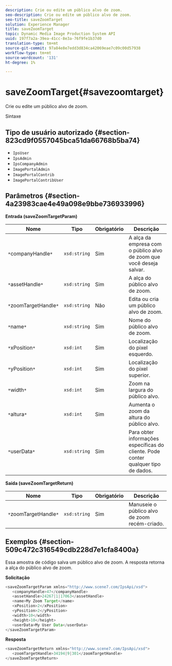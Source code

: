 ```yaml
---
description: Crie ou edite um público alvo de zoom.
seo-description: Crie ou edite um público alvo de zoom.
seo-title: saveZoomTarget
solution: Experience Manager
title: saveZoomTarget
topic: Dynamic Media Image Production System API
uuid: 197f7a2a-39ea-41cc-8e3a-76f9fe1b37d0
translation-type: tm+mt
source-git-commit: 97a84e8e7edd3d834ca42069eae7c09c00d57938
workflow-type: tm+mt
source-wordcount: '131'
ht-degree: 1%

---
```



# saveZoomTarget{#savezoomtarget}

Crie ou edite um público alvo de zoom.

Sintaxe

## Tipo de usuário autorizado {#section-823cd9f0557045bca51da66768b5ba74}

* `IpsUser`
* `IpsAdmin`
* `IpsCompanyAdmin`
* `ImagePortalAdmin`
* `ImagePortalContrib`
* `ImagePortalContribUser`

## Parâmetros {#section-4a23983cae4e49a098e9bbe736933996}

**Entrada (saveZoomTargetParam)**

| Nome | Tipo | Obrigatório | Descrição |
|---|---|---|---|
| `*`companyHandle`*` | `xsd:string` | Sim | A alça da empresa com o público alvo de zoom que você deseja salvar. |
| `*`assetHandle`*` | `xsd:string` | Sim | A alça do público alvo de zoom. |
| `*`zoomTargetHandle`*` | `xsd:string` | Não | Edita ou cria um público alvo de zoom. |
| `*`name`*` | `xsd:string` | Sim | Nome do público alvo de zoom. |
| `*`xPosition`*` | `xsd:int` | Sim | Localização do pixel esquerdo. |
| `*`yPosition`*` | `xsd:int` | Sim | Localização do pixel superior. |
| `*`width`*` | `xsd:int` | Sim | Zoom na largura do público alvo. |
| `*`altura`*` | `xsd:int` | Sim | Aumenta o zoom da altura do público alvo. |
| `*`userData`*` | `xsd:string` | Sim | Para obter informações específicas do cliente. Pode conter qualquer tipo de dados. |

**Saída (saveZoomTargetReturn)**

| Nome | Tipo | Obrigatório | Descrição |
|---|---|---|---|
| `*`zoomTargetHandle`*` | `xsd:string` | Sim | Manuseie o público alvo de zoom recém-criado. |

## Exemplos {#section-509c472c316549cdb228d7e1cfa8400a}

Essa amostra de código salva um público alvo de zoom. A resposta retorna a alça do público alvo de zoom.

**Solicitação**

```java
<saveZoomTargetParam xmlns="http://www.scene7.com/IpsApi/xsd">
   <companyHandle>47</companyHandle>
   <assetHandle>24267|1|17063</assetHandle>
   <name>My Zoom Target</name>
   <xPosition>2</xPosition>
   <yPosition>2</yPosition>
   <width>10</width>
   <height>10</height>
   <userData>My User Data</userData>
</saveZoomTargetParam>
```

**Resposta**

```java
<saveZoomTargetReturn xmlns="http://www.scene7.com/IpsApi/xsd">
   <zoomTargetHandle>34194|9|301</zoomTargetHandle>
</saveZoomTargetReturn>
```

